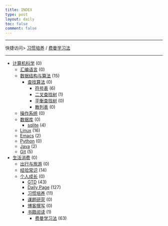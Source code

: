 ```yaml
---
title: INDEX
type: post
layout: daily
toc: false
comment: false
---
```

---
快捷访问> [习惯培养](/gknows/习惯培养) / [费曼学习法](/gknows/费曼学习法)

---
- [计算机科学](/gknows/计算机科学) (0)
  - [汇编语言](/gknows/汇编语言) (0)
  - [数据结构与算法](/gknows/数据结构与算法) (15)
    - [查找算法](/gknows/查找算法) (0)
      - [符号表](/gknows/符号表) (6)
      - [二叉查找树](/gknows/二叉查找树) (1)
      - [平衡查找树](/gknows/平衡查找树) (0)
      - [散列表](/gknows/散列表) (0)
  - [操作系统](/gknows/操作系统) (0)
  - [数据库](/gknows/数据库) (0)
    - [sqlite](/gknows/sqlite) (4)
  - [Linux](/gknows/linux) (16)
  - [Emacs](/gknows/emacs) (2)
  - [Python](/gknows/python) (0)
  - [Java](/gknows/java) (2)
  - [Git](/gknows/git) (5)
- [生活消费](/gknows/生活消费) (0)
  - [出行与旅游](/gknows/出行与旅游) (0)
  - [经验常识](/gknows/经验常识) (14)
  - [个人成长](/gknows/个人成长) (0)
    - [GTD](/gknows/gtd) (43)
    - [Daily Page](/gknows/daily-page) (127)
    - [习惯培养](/gknows/习惯培养) (11)
    - [课题研究](/gknows/课题研究) (0)
    - [博客撰写](/gknows/博客撰写) (0)
    - [书籍阅读](/gknows/书籍阅读) (1)
      - [费曼学习法](/gknows/费曼学习法) (63)
